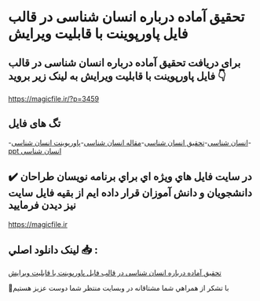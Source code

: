 # تحقیق آماده درباره انسان شناسی در قالب فایل پاورپوینت با قابلیت ویرایش

## برای دریافت تحقیق آماده درباره انسان شناسی در قالب فایل پاورپوینت با قابلیت ویرایش به لینک زیر بروید 👇

https://magicfile.ir/?p=3459

## تگ های فایل

-[انسان شناسی](https://magicfile.ir/product/%d8%aa%d8%ad%d9%82%db%8c%d9%82-%d8%a7%d9%86%d8%b3%d8%a7%d9%86-%d8%b4%d9%86%d8%a7%d8%b3%db%8c-%d8%af%d8%b1-%d9%82%d8%a7%d9%84%d8%a8-%d9%81%d8%a7%db%8c%d9%84-%d9%be%d8%a7%d9%88%d8%b1%d9%be%d9%88%db%8c%d9%86%d8%aa/)-[تحقیق انسان شناسی](https://magicfile.ir/product/%d8%aa%d8%ad%d9%82%db%8c%d9%82-%d8%a7%d9%86%d8%b3%d8%a7%d9%86-%d8%b4%d9%86%d8%a7%d8%b3%db%8c-%d8%af%d8%b1-%d9%82%d8%a7%d9%84%d8%a8-%d9%81%d8%a7%db%8c%d9%84-%d9%be%d8%a7%d9%88%d8%b1%d9%be%d9%88%db%8c%d9%86%d8%aa/)-[مقاله انسان شناسی](https://magicfile.ir/product/%d8%aa%d8%ad%d9%82%db%8c%d9%82-%d8%a7%d9%86%d8%b3%d8%a7%d9%86-%d8%b4%d9%86%d8%a7%d8%b3%db%8c-%d8%af%d8%b1-%d9%82%d8%a7%d9%84%d8%a8-%d9%81%d8%a7%db%8c%d9%84-%d9%be%d8%a7%d9%88%d8%b1%d9%be%d9%88%db%8c%d9%86%d8%aa/)-[پاورپوینت انسان شناسی](https://magicfile.ir/product/%d8%aa%d8%ad%d9%82%db%8c%d9%82-%d8%a7%d9%86%d8%b3%d8%a7%d9%86-%d8%b4%d9%86%d8%a7%d8%b3%db%8c-%d8%af%d8%b1-%d9%82%d8%a7%d9%84%d8%a8-%d9%81%d8%a7%db%8c%d9%84-%d9%be%d8%a7%d9%88%d8%b1%d9%be%d9%88%db%8c%d9%86%d8%aa/)-[ppt انسان شناسی](https://magicfile.ir/product/%d8%aa%d8%ad%d9%82%db%8c%d9%82-%d8%a7%d9%86%d8%b3%d8%a7%d9%86-%d8%b4%d9%86%d8%a7%d8%b3%db%8c-%d8%af%d8%b1-%d9%82%d8%a7%d9%84%d8%a8-%d9%81%d8%a7%db%8c%d9%84-%d9%be%d8%a7%d9%88%d8%b1%d9%be%d9%88%db%8c%d9%86%d8%aa/)

## ✔️ در سايت فايل هاي ويژه اي براي برنامه نويسان طراحان دانشجويان و دانش آموزان قرار داده ايم از بقيه فايل سايت نيز ديدن فرماييد

https://magicfile.ir


## لينک دانلود اصلي 📥 :

[تحقیق آماده درباره انسان شناسی در قالب فایل پاورپوینت با قابلیت ویرایش](https://magicfile.ir/product/%d8%aa%d8%ad%d9%82%db%8c%d9%82-%d8%a7%d9%86%d8%b3%d8%a7%d9%86-%d8%b4%d9%86%d8%a7%d8%b3%db%8c-%d8%af%d8%b1-%d9%82%d8%a7%d9%84%d8%a8-%d9%81%d8%a7%db%8c%d9%84-%d9%be%d8%a7%d9%88%d8%b1%d9%be%d9%88%db%8c%d9%86%d8%aa/) 


🙏با تشکر از همراهي شما مشتاقانه در وبسایت منتظر شما دوست عزیز هستیم

